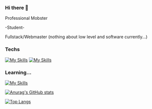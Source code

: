 ### Hi there 👋

Professional Mobster

-Student-

Fullstack/Webmaster (nothing about low level and software currently...)

### Techs
[![My Skills](https://skills.thijs.gg/icons?i=html,css,js,ts,nodejs)](https://skills.thijs.gg)
[![My Skills](https://skills.thijs.gg/icons?i=react,node)](https://skills.thijs.gg)

### Learning...
[![My Skills](https://skills.thijs.gg/icons?i=py,c)](https://skills.thijs.gg)

[![Anurag's GitHub stats](https://github-readme-stats.vercel.app/api?username=SerjeiMikailov&theme=dracula)](https://github.com/anuraghazra/github-readme-stats)

[![Top Langs](https://github-readme-stats.vercel.app/api/top-langs/?username=SerjeiMikailov&layout=compact&theme=dracula)](https://github.com/anuraghazra/github-readme-stats)
